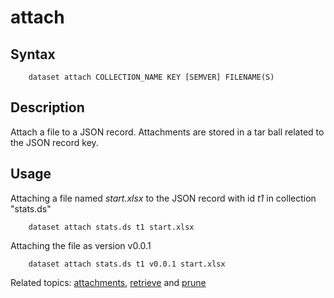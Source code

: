 
attach
======

Syntax
------

```
    dataset attach COLLECTION_NAME KEY [SEMVER] FILENAME(S)
```

Description
-----------

Attach a file to a JSON record. Attachments are stored in a tar ball
related to the JSON record key.

Usage
-----

Attaching a file named *start.xlsx* to the JSON record with id _t1_ in 
collection "stats.ds"

```shell
    dataset attach stats.ds t1 start.xlsx
```

Attaching the file as version v0.0.1

```shell
    dataset attach stats.ds t1 v0.0.1 start.xlsx
```

Related topics: [attachments](attachments.html), [retrieve](retrieve.html) and [prune](prune.html)

